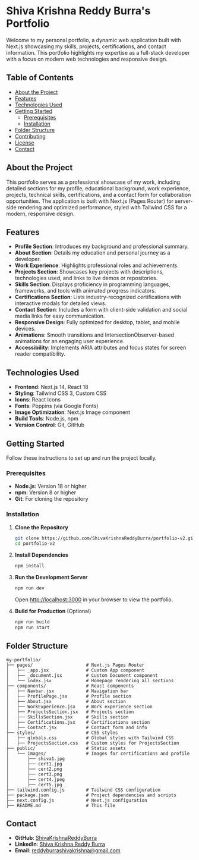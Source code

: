# Shiva Krishna Reddy Burra's Portfolio

Welcome to my personal portfolio, a dynamic web application built with Next.js showcasing my skills, projects, certifications, and contact information. This portfolio highlights my expertise as a full-stack developer with a focus on modern web technologies and responsive design.

## Table of Contents
- [About the Project](#about-the-project)
- [Features](#features)
- [Technologies Used](#technologies-used)
- [Getting Started](#getting-started)
  - [Prerequisites](#prerequisites)
  - [Installation](#installation)
- [Folder Structure](#folder-structure)
- [Contributing](#contributing)
- [License](#license)
- [Contact](#contact)

## About the Project

This portfolio serves as a professional showcase of my work, including detailed sections for my profile, educational background, work experience, projects, technical skills, certifications, and a contact form for collaboration opportunities. The application is built with Next.js (Pages Router) for server-side rendering and optimized performance, styled with Tailwind CSS for a modern, responsive design.

## Features

- **Profile Section**: Introduces my background and professional summary.
- **About Section**: Details my education and personal journey as a developer.
- **Work Experience**: Highlights professional roles and achievements.
- **Projects Section**: Showcases key projects with descriptions, technologies used, and links to live demos or repositories.
- **Skills Section**: Displays proficiency in programming languages, frameworks, and tools with animated progress indicators.
- **Certifications Section**: Lists industry-recognized certifications with interactive modals for detailed views.
- **Contact Section**: Includes a form with client-side validation and social media links for easy communication.
- **Responsive Design**: Fully optimized for desktop, tablet, and mobile devices.
- **Animations**: Smooth transitions and IntersectionObserver-based animations for an engaging user experience.
- **Accessibility**: Implements ARIA attributes and focus states for screen reader compatibility.

## Technologies Used

- **Frontend**: Next.js 14, React 18
- **Styling**: Tailwind CSS 3, Custom CSS
- **Icons**: React Icons
- **Fonts**: Poppins (via Google Fonts)
- **Image Optimization**: Next.js Image component
- **Build Tools**: Node.js, npm
- **Version Control**: Git, GitHub

## Getting Started

Follow these instructions to set up and run the project locally.

### Prerequisites

- **Node.js**: Version 18 or higher
- **npm**: Version 8 or higher
- **Git**: For cloning the repository

### Installation

1. **Clone the Repository**
   ```bash
   git clone https://github.com/ShivaKrishnaReddyBurra/portfolio-v2.git
   cd portfolio-v2
   ```

2. **Install Dependencies**
   ```bash
   npm install
   ```

3. **Run the Development Server**
   ```bash
   npm run dev
   ```
   Open [http://localhost:3000](http://localhost:3000) in your browser to view the portfolio.

4. **Build for Production** (Optional)
   ```bash
   npm run build
   npm run start
   ```

## Folder Structure

```
my-portfolio/
├── pages/                    # Next.js Pages Router
│   ├── _app.jsx              # Custom App component
│   ├── _document.jsx         # Custom Document component
│   └── index.jsx             # Homepage rendering all sections
├── components/               # React components
│   ├── Navbar.jsx            # Navigation bar
│   ├── ProfilePage.jsx       # Profile section
│   ├── About.jsx             # About section
│   ├── WorkExperience.jsx    # Work experience section
│   ├── ProjectsSection.jsx   # Projects section
│   ├── SkillsSection.jsx     # Skills section
│   ├── Certifications.jsx    # Certifications section
│   ├── Contact.jsx           # Contact form and info
├── styles/                   # CSS styles
│   ├── globals.css           # Global styles with Tailwind CSS
│   ├── ProjectsSection.css   # Custom styles for ProjectsSection
├── public/                   # Static assets
│   └── images/               # Images for certifications and profile
│       ├── shiva1.jpg
│       ├── cert1.jpg
│       ├── cert2.png
│       ├── cert3.png
│       ├── cert4.jpeg
│       ├── cert5.jpg
├── tailwind.config.js        # Tailwind CSS configuration
├── package.json              # Project dependencies and scripts
├── next.config.js            # Next.js configuration
├── README.md                 # This file
```

## Contact

- **GitHub**: [ShivaKrishnaReddyBurra](https://github.com/ShivaKrishnaReddyBurra)
- **LinkedIn**: [Shiva Krishna Reddy Burra](https://www.linkedin.com/in/shivakrishnareddyburra)
- **Email**: reddyburrashivakrishna@gmail.com